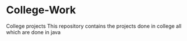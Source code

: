 # College-Work
College projects 
This repository contains the projects done in college all which are done in java 
